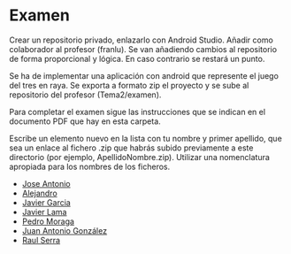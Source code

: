 # Examen

Crear un repositorio privado, enlazarlo con Android Studio. Añadir como colaborador al profesor (franlu). Se van añadiendo cambios al repositorio de forma proporcional y lógica. En caso contrario se restará un punto.

Se ha de implementar una aplicación con android que represente el juego del tres en raya.
Se exporta a formato zip el proyecto y se sube al repositorio del profesor (Tema2/examen).

Para completar el examen sigue las instrucciones que se indican en el documento PDF que hay en esta carpeta.

Escribe un elemento nuevo en la lista con tu nombre y primer apellido, que sea un enlace al fichero .zip que habrás subido previamente a este directorio (por ejemplo, ApellidoNombre.zip). Utilizar una nomenclatura apropiada para los nombres de los ficheros.

* [Jose Antonio](https://github.com/franlu/Programacion-Moviles/blob/main/Tema2/examen/OrellanaJoseAntonio.zip)
* [Alejandro](https://github.com/franlu/Programacion-Moviles/blob/main/Tema2/examen/CondeAlejandro.zip)
* [Javier Garcia](https://github.com/franlu/Programacion-Moviles/blob/main/Tema2/examen/GarciaJavier.zip)
* [Javier Lama](https://github.com/javilj03/JavierLama_Examen)
* [Pedro Moraga](https://github.com/franlu/Programacion-Moviles/blob/main/Tema2/examen/MoragaPedro.zip)
* [Juan Antonio González](https://github.com/franlu/Programacion-Moviles/blob/main/Tema2/examen/GonzalezAlcazarJuanAntonio.zip)
* [Raul Serra](https://github.com/XzRaulzX/Examen-PANDROID)
